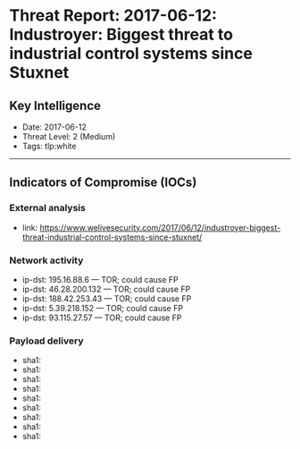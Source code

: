 # Threat Report: 2017-06-12: Industroyer: Biggest threat to industrial control systems since Stuxnet


## Key Intelligence
* Date: 2017-06-12
* Threat Level: 2 (Medium)
* Tags: tlp:white

---

## Indicators of Compromise (IOCs)
### External analysis
* link: https://www.welivesecurity.com/2017/06/12/industroyer-biggest-threat-industrial-control-systems-since-stuxnet/

### Network activity
* ip-dst: 195.16.88.6 — TOR; could cause FP
* ip-dst: 46.28.200.132 — TOR; could cause FP
* ip-dst: 188.42.253.43 — TOR; could cause FP
* ip-dst: 5.39.218.152 — TOR; could cause FP
* ip-dst: 93.115.27.57 — TOR; could cause FP

### Payload delivery
* sha1: <sha1>
* sha1: <sha1>
* sha1: <sha1>
* sha1: <sha1>
* sha1: <sha1>
* sha1: <sha1>
* sha1: <sha1>
* sha1: <sha1>
* sha1: <sha1>
